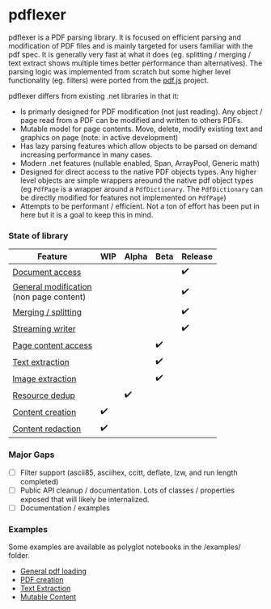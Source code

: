 # pdflexer

pdflexer is a PDF parsing library. It is focused on efficient parsing and modification of PDF files and is mainly targeted for users familiar with the pdf spec. It is generally very fast at what it does (eg. splitting / merging / text extract shows multiple times better performance than alternatives). The parsing logic was implemented from scratch but some higher level functionality (eg. filters) were ported from the [pdf.js](https://github.com/mozilla/pdf.js) project.

pdflexer differs from existing .net libraries in that it:

- Is primarly designed for PDF modification (not just reading). Any object / page read from a PDF can be modified and written to others PDFs.
- Mutable model for page contents. Move, delete, modify existing text and graphics on page (note: in active development)
- Has lazy parsing features which allow objects to be parsed on demand increasing performance in many cases.
- Modern .net features (nullable enabled, Span, ArrayPool, Generic math)
- Designed for direct access to the native PDF objects types. Any higher level objects are simple wrappers areound the native pdf object types (eg `PdfPage` is a wrapper around a `PdfDictionary`. The `PdfDictionary` can be directly modified for features not implemented on `PdfPage`)
- Attempts to be performant / efficient. Not a ton of effort has been put in here but it is a goal to keep this in mind.

### State of library

| Feature                                                                            | WIP                | Alpha              | Beta               | Release            |
| ---------------------------------------------------------------------------------- | ------------------ | ------------------ | ------------------ | ------------------ |
| [Document access](docs/basics.md)                                                  |                    |                    |                    | :heavy_check_mark: |
| [General modification](docs/basics.md#modifying-documents) <br> (non page content) |                    |                    |                    | :heavy_check_mark: |
| [Merging / splitting](docs/merge_split.md)                                         |                    |                    |                    | :heavy_check_mark: |
| [Streaming writer](docs/streaming_writer.md)                                       |                    |                    |                    | :heavy_check_mark: |
| [Page content access](docs/page_content.md)                                        |                    |                    | :heavy_check_mark: |                    |
| [Text extraction](docs/text_extraction.md)                                         |                    |                    | :heavy_check_mark: |                    |
| [Image extraction](docs/image_extraction.md)                                       |                    |                    | :heavy_check_mark: |                    |
| [Resource dedup](docs/streaming_writer.md#resource-deduplication)                  |                    | :heavy_check_mark: |                    |                    |
| [Content creation ](docs/content_creation.md)                                      | :heavy_check_mark: |                    |                    |                    |
| [Content redaction ](docs/redaction.md)                                            | :heavy_check_mark: |                    |                    |                    |

### Major Gaps

- [ ] Filter support (ascii85, asciihex, ccitt, deflate, lzw, and run length completed)
- [ ] Public API cleanup / documentation. Lots of classes / properties exposed that will likely be internalized.
- [ ] Documentation / examples

### Examples

Some examples are available as polyglot notebooks in the /examples/ folder.

- [General pdf loading](examples/loading.ipynb)
- [PDF creation](examples/pdf-creation.ipynb)
- [Text Extraction](examples/text-extraction.ipynb)
- [Mutable Content](examples/mutable-content.ipynb)
